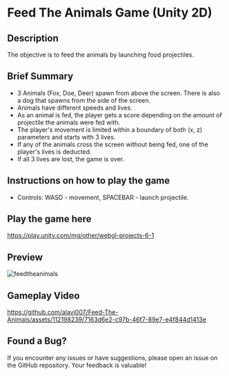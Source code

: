 # Feed The Animals Game (Unity 2D)

## Description

The objective is to feed the animals by launching food projectiles. 

## Brief Summary

- 3 Animals (Fox, Doe, Deer) spawn from above the screen. There is also a dog that spawns from the side of the screen. 
- Animals have different speeds and lives. 
- As an animal is fed, the player gets a score depending on the amount of projectile the animals were fed with.
- The player's movement is limited within a boundary of both (x, z) parameters and starts with 3 lives.
- If any of the animals cross the screen without being fed, one of the player's lives is deducted.
- If all 3 lives are lost, the game is over.

## Instructions on how to play the game

- Controls: WASD - movement, SPACEBAR - launch projectile.

## Play the game here

https://play.unity.com/mg/other/webgl-projects-6-1

## Preview

![feedtheanimals](https://github.com/alavi007/Feed-The-Animals/assets/112198239/c0c4042b-0f21-4c27-8755-639cc5bdbd00)

## Gameplay Video

https://github.com/alavi007/Feed-The-Animals/assets/112198239/7163d6e2-c97b-46f7-89e7-e4f844d1413e

## Found a Bug?

If you encounter any issues or have suggestions, please open an issue on the GitHub repository. Your feedback is valuable!
